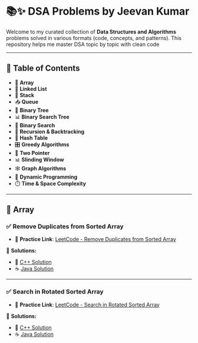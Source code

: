 # 📚✨ DSA Problems by Jeevan Kumar

Welcome to my curated collection of **Data Structures and Algorithms** problems solved in various formats (code, concepts, and patterns). This repository helps me master DSA topic by topic with clean code

---

## 📌 Table of Contents

- 🔢 **Array**
- 🔗 **Linked List**
- 🧮 **Stack**
- 📥 **Queue**
- 🌲 **Binary Tree**
- 📊 **Binary Search Tree**
- 🎯 **Binary Search**
- 🧠 **Recursion & Backtracking**
- 🧩 **Hash Table**
- 🎛️ **Greedy Algorithms**
- 🔁 **Two Pointer**
- 📊 **Slinding Window**
- 🕸️ **Graph Algorithms**
- 🔄 **Dynamic Programming**
- ⏱️ **Time & Space Complexity**


---

## 🔢 Array

### ✅ Remove Duplicates from Sorted Array

- 🔗 **Practice Link**: [LeetCode - Remove Duplicates from Sorted Array](https://leetcode.com/problems/remove-duplicates-from-sorted-array/)

📂 **Solutions:**
- 🧾 [C++ Solution](https://github.com/jeevankumar812/DSA-Problems---Jeevan/blob/main/Leetcode/C%2B%2B/Array/removeDuplicates.cpp)
- ☕ [Java Solution](https://github.com/jeevankumar812/DSA-Problems---Jeevan/blob/main/Leetcode/Java/Array/removeDuplicates.java)

---

### ✅ Search in Rotated Sorted Array

- 🔗 **Practice Link**: [LeetCode - Search in Rotated Sorted Array](https://leetcode.com/problems/search-in-rotated-sorted-array/description/?envType=problem-list-v2&envId=array)

📂 **Solutions:**
- 🧾 [C++ Solution]()
- ☕ [Java Solution]()
  

  


